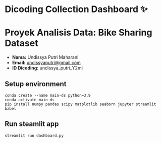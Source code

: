 # Dicoding Collection Dashboard ✨

# Proyek Analisis Data: Bike Sharing Dataset
- **Nama:** Undissya Putri Maharani
- **Email:** undissyaputri@gmail.com
- **ID Dicoding:** undissya_putri_Y2mi

## Setup environment
```
conda create --name main-ds python=3.9
conda activate main-ds
pip install numpy pandas scipy matplotlib seaborn jupyter streamlit babel
```

## Run steamlit app
```
streamlit run dashboard.py
```
